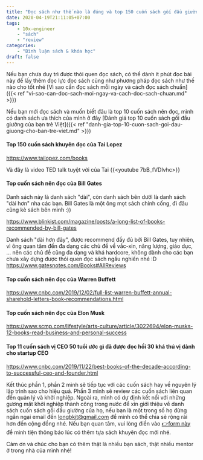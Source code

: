 ```yaml
---
title: "Đọc sách như thế nào là đúng và top 150 cuốn sách gối đầu giường cho bạn trẻ thành công"
date: 2020-04-19T21:11:05+07:00
tags:
    - 10x-engineer
    - "sách"
    - "review"
categories:
    - "Bình luận sách & khóa học"
draft: false
---
```


Nếu bạn chưa duy trì được thói quen đọc sách, có thể dành ít phút đọc bài này để lấy thêm đọc lực đọc sách cũng như phương pháp đọc sách như thế nào cho tốt nhé [Vì sao cần đọc sách mỗi ngày và cách đọc sách chuẩn]({{< ref "vi-sao-can-doc-sach-moi-ngay-va-cach-doc-sach-chuan.md" >}})

Nếu bạn mới đọc sách và muốn biết đâu là top 10 cuốn sách nên đọc, mình có danh sách ưa thích của mình ở đây [Đánh giá top 10 cuốn sách gối đầu giường của bạn trẻ Việt]({{< ref "danh-gia-top-10-cuon-sach-goi-dau-giuong-cho-ban-tre-viet.md" >}})

#### Top 150 cuốn sách khuyên đọc của Tai Lopez

https://www.tailopez.com/books

Và đây là video TED talk tuyệt vời của Tai
{{<youtube 7bB_fVDlvhc>}}

#### Top cuốn sách nên đọc của Bill Gates
Danh sách này là danh sách "dài", còn danh sách bên dưới là danh sách "dài hơn" nha các bạn. Bill Gates là một ông mọt sách chính cống, đi đâu cũng kè sách bên mình :))

https://www.blinkist.com/magazine/posts/a-long-list-of-books-recommended-by-bill-gates

Danh sách "dài hơn đây", được recommend đầy đủ bởi Bill Gates, tuy nhiên, vì ông quan tâm đến đa dạng các chủ đề về vắc-xin, năng lượng, giáo dục, ... nên các chủ đề cũng đa dạng và khá hardcore, không dành cho các bạn chưa xây dựng được thói quen đọc sách ngấu nghiến nhé :D
https://www.gatesnotes.com/Books#AllReviews

#### Top cuốn sách nên đọc của Warren Buffett
https://www.cnbc.com/2019/12/02/full-list-warren-buffett-annual-sharehold-letters-book-recommendations.html

#### Top cuốn sách nên đọc của Elon Musk
https://www.scmp.com/lifestyle/arts-culture/article/3022694/elon-musks-12-books-read-business-and-personal-success

#### Top 11 cuốn sách vị CEO 50 tuổi ước gì đã được đọc hồi 30 khá thú vị dành cho startup CEO
https://www.cnbc.com/2019/11/22/best-books-of-the-decade-according-to-successful-ceo-and-founder.html


Kết thúc phần 1, phần 2 mình sẽ tiếp tục với các cuốn sách hay về nguyên lý lập trình sao cho hiệu quả.
Phần 3 mình sẽ review các cuốn sách liên quan đến quản lý và khởi nghiệp.
Ngoài ra, mình có dự định kết nối với những gương mặt khởi nghiệp thành công trong nước để xin giới thiệu về danh sách cuốn sách gối đầu giường của họ, nếu bạn là một trong số họ đừng ngần ngại email đến longbkit@gmail.com để mình có thể chia sẻ rộng rãi hơn đến cộng đồng nhé. Nếu bạn quan tâm, vui lòng điền vào [👉form này](https://forms.gle/PcUj1sJngoazufDd6) để mình tiện thông báo lúc có thêm tựa sách khuyên đọc mới nhé.

Cảm ơn và chúc cho bạn có thêm thật là nhiều bạn sách, thật nhiều mentor ở trong nhà của mình nhé!